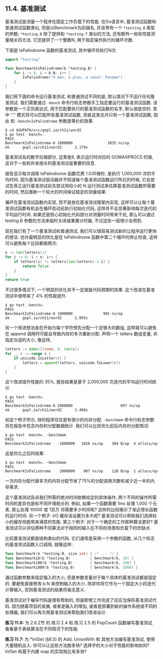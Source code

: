 ## 11.4. 基准测试


基准测试是测量一个程序在固定工作负载下的性能. 在Go语言中, 基准测试函数和普通测试函数类似, 但是以Benchmark为前缀名, 并且带有一个 `*testing.B` 类型的参数; `*testing.B` 除了提供和 `*testing.T` 类似的方法, 还有额外一些和性能测量相关的方法. 它还提供了一个整数N, 用于指定操作执行的循环次数.

下面是 IsPalindrome 函数的基准测试, 其中循环将执行N次.

```Go
import "testing"

func BenchmarkIsPalindrome(b *testing.B) {
	for i := 0; i < b.N; i++ {
		IsPalindrome("A man, a plan, a canal: Panama")
	}
}
```

我们用下面的命令运行基准测试. 和普通测试不同的是, 默认情况下不运行任何基准测试. 我们需要通过 `-bench` 命令行标志参数手工指定要运行的基准测试函数. 该参数是一个正则表达式, 用于匹配要执行的基准测试函数的名字, 默认值是空的. 其中 ‘‘.’’ 模式将可以匹配所有基准测试函数, 但是这里总共只有一个基准测试函数, 因此 和 `-bench=IsPalindrome` 参数是等价的效果.

```
$ cd $GOPATH/src/gopl.io/ch11/word2
$ go test -bench=.
PASS
BenchmarkIsPalindrome-8 1000000                1035 ns/op
ok      gopl.io/ch11/word2      2.179s
```

基准测试名的数字后缀部分, 这里是8, 表示运行时对应的 GOMAXPROCS 的值, 这对于一些和并发相关的基准测试是重要的信息.

报告显示每次调用 IsPalindrome 函数花费 1.035微秒, 是执行 1,000,000 次的平均时间. 因为基准测试驱动器并不知道每个基准测试函数运行所花的时候, 它会尝试在真正运行基准测试前先尝试用较小的 N 运行测试来估算基准测试函数所需要的时间, 然后推断一个较大的时间保证稳定的测量结果.

循环在基准测试函数内实现, 而不是放在基准测试框架内实现, 这样可以让每个基准测试函数有机会在循环启动前执行初始化代码, 这样并不会显著影响每次迭代的平均运行时间. 如果还是担心初始化代码部分对测量时间带来干扰, 那么可以通过 testing.B 参数的方法来临时关闭或重置计时器, 不过这些一般很少会用到.

现在我们有了一个基准测试和普通测试, 我们可以很容易测试新的让程序运行更快的想法. 也许最明显的优化是在 IsPalindrome 函数中第二个循环的停止检查, 这样可以避免每个比较都做两次:

```Go
n := len(letters)/2
for i := 0; i < n; i++ {
	if letters[i] != letters[len(letters)-1-i] {
		return false
	}
}
return true
```

不过很多情况下, 一个明显的优化并不一定就能代码预期的效果. 这个改进在基准测试中值带来了 4% 的性能提升.

```
$ go test -bench=.
PASS
BenchmarkIsPalindrome-8 1000000              992 ns/op
ok      gopl.io/ch11/word2      2.093s
```

另一个改进想法是在开始为每个字符预先分配一个足够大的数组, 这样就可以避免在 append 调用时可能会导致内存的多次重新分配. 声明一个 letters 数组变量, 并指定合适的大小, 像这样,

```Go
letters := make([]rune, 0, len(s))
for _, r := range s {
	if unicode.IsLetter(r) {
		letters = append(letters, unicode.ToLower(r))
	}
}
```

这个改进提升性能约 35%, 报告结果是基于 2,000,000 次迭代的平均运行时间统计.

```
$ go test -bench=.
PASS
BenchmarkIsPalindrome-8 2000000                      697 ns/op
ok      gopl.io/ch11/word2      1.468s
```

如这个例子所示, 快的程序往往是有很少的内存分配. `-benchmem` 命令行标志参数将在报告中包含内存的分配数据统计. 我们可以比较优化前后内存的分配情况:

```
$ go test -bench=. -benchmem
PASS
BenchmarkIsPalindrome    1000000   1026 ns/op    304 B/op  4 allocs/op
```

这是优化之后的结果:

```
$ go test -bench=. -benchmem
PASS
BenchmarkIsPalindrome    2000000    807 ns/op    128 B/op  1 allocs/op
```

一次内存分配代替多次的内存分配节省了75%的分配调用次数和减少近一半的内存需求.

这个基准测试告诉我们所需的绝对时间依赖给定的具体操作, 两个不同的操作所需时间的差异也是和不同环境相关的. 例如, 如果一个函数需要 1ms 处理 1,000 个元素, 那么处理 10000 或 1百万 将需要多少时间呢? 这样的比较揭示了渐近增长函数的运行时间. 另一个例子: I/O 缓存该设置为多大呢? 基准测试可以帮助我们选择较小的缓存但能带来满意的性能. 第三个例子: 对于一个确定的工作那种算法更好? 基准测试可以评估两种不同算法对于相同的输入在不同的场景和负载下的优缺点.

比较基准测试都是结构类似的代码. 它们通常是采用一个参数的函数, 从几个标志的基准测试函数入口调用, 就像这样:

```Go
func benchmark(b *testing.B, size int) { /* ... */ }
func Benchmark10(b *testing.B)         { benchmark(b, 10) }
func Benchmark100(b *testing.B)        { benchmark(b, 100) }
func Benchmark1000(b *testing.B)       { benchmark(b, 1000) }
```

通过函数参数来指定输入的大小, 但是参数变量对于每个具体的基准测试都是固定的. 要避免直接修改 b.N 来控制输入的大小. 除非你将它作为一个固定大小的迭代计算输入, 否则基准测试的结果将毫无意义.

基准测试对于编写代码是很有帮助的, 但是即使工作完成了应应当保存基准测试代码. 因为随着项目的发展, 或者是输入的增加, 或者是部署到新的操作系统或不同的处理器, 我们可以再次用基准测试来帮助我们改进设计.

**练习 11.6:** 为 2.6.2节 的 练习 2.4 和 练习 2.5 的 PopCount 函数编写基准测试. 看看基于表格算法在不同情况下的性能.

**练习 11.7:** 为 *IntSet (§6.5) 的 Add, UnionWith 和 其他方法编写基准测试, 使用大量随机出入. 你可以让这些方法跑多快? 选择字的大小对于性能的影响如何? IntSet 和基于内建 map 的实现相比有多快?





